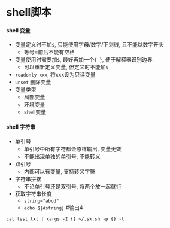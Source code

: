# shell脚本

#### shell 变量
- 变量定义时不加`$`, 只能使用字母/数字/下划线, 且不能以数字开头
  - 等号=前后不能有空格
- 变量使用时需要加`$`, 最好再加一个`{ }`, 便于解释器识别边界
  - 可以重新定义变量, 但定义时不能加`$`
- `readonly xxx`, 将xxx设为只读变量
- `unset` 删除变量
- 变量类型
  - 局部变量
  - 环境变量
  - shell变量

#### shell 字符串
- 单引号
  - 单引号中所有字符都会原样输出, 变量无效
  - 不能出现单独的单引号, 不能转义
- 双引号
  - 内部可以有变量, 支持转义字符
- 字符串拼接
  - 不论单引号还是双引号, 将两个放一起就行
- 获取字符串长度
  - `string="abcd"`
  - `echo ${#string}` #输出4



`cat test.txt | xargs -I {} ~/.sk.sh -p {} -l`